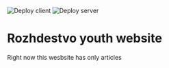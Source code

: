 ![Deploy client](https://github.com/ke-community/platform/workflows/Deploy%20client/badge.svg?branch=master)
![Deploy server](https://github.com/ke-community/platform/workflows/Deploy%20server/badge.svg?branch=master)

# Rozhdestvo youth website

Right now this wesbsite has only articles
